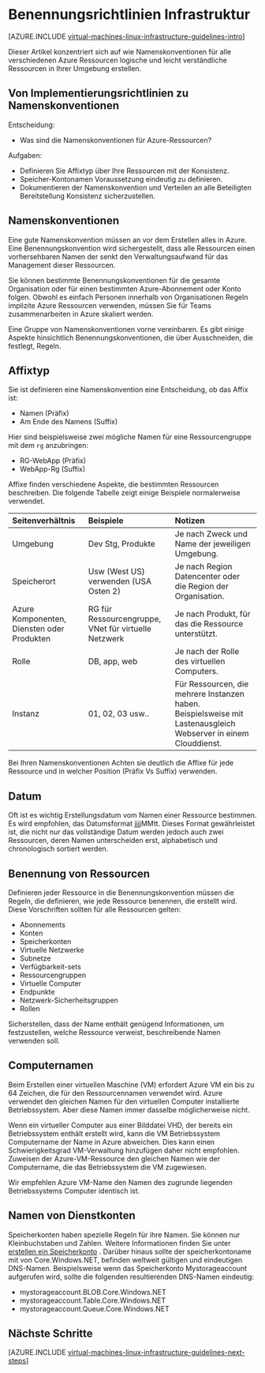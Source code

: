 <properties
    pageTitle="Benennungsrichtlinien Infrastruktur | Microsoft Azure"
    description="Erfahren Sie mehr über wichtigen Entwurf und Implementierung von Richtlinien für die Benennung von Azure-Infrastruktur-Services."
    documentationCenter=""
    services="virtual-machines-linux"
    authors="iainfoulds"
    manager="timlt"
    editor=""
    tags="azure-resource-manager"/>

<tags
    ms.service="virtual-machines-linux"
    ms.workload="infrastructure-services"
    ms.tgt_pltfrm="vm-linux"
    ms.devlang="na"
    ms.topic="article"
    ms.date="09/08/2016"
    ms.author="iainfou"/>

# <a name="infrastructure-naming-guidelines"></a>Benennungsrichtlinien Infrastruktur

[AZURE.INCLUDE [virtual-machines-linux-infrastructure-guidelines-intro](../../includes/virtual-machines-linux-infrastructure-guidelines-intro.md)] 

Dieser Artikel konzentriert sich auf wie Namenskonventionen für alle verschiedenen Azure Ressourcen logische und leicht verständliche Ressourcen in Ihrer Umgebung erstellen.

## <a name="implementation-guidelines-for-naming-conventions"></a>Von Implementierungsrichtlinien zu Namenskonventionen

Entscheidung:

- Was sind die Namenskonventionen für Azure-Ressourcen?

Aufgaben:

- Definieren Sie Affixtyp über Ihre Ressourcen mit der Konsistenz.
- Speicher-Kontonamen Voraussetzung eindeutig zu definieren.
- Dokumentieren der Namenskonvention und Verteilen an alle Beteiligten Bereitstellung Konsistenz sicherzustellen.

## <a name="naming-conventions"></a>Namenskonventionen

Eine gute Namenskonvention müssen an vor dem Erstellen alles in Azure. Eine Benennungskonvention wird sichergestellt, dass alle Ressourcen einen vorhersehbaren Namen der senkt den Verwaltungsaufwand für das Management dieser Ressourcen.

Sie können bestimmte Benennungskonventionen für die gesamte Organisation oder für einen bestimmten Azure-Abonnement oder Konto folgen. Obwohl es einfach Personen innerhalb von Organisationen Regeln implizite Azure Ressourcen verwenden, müssen Sie für Teams zusammenarbeiten in Azure skaliert werden.

Eine Gruppe von Namenskonventionen vorne vereinbaren. Es gibt einige Aspekte hinsichtlich Benennungskonventionen, die über Ausschneiden, die festlegt, Regeln.

## <a name="affixes"></a>Affixtyp

Sie ist definieren eine Namenskonvention eine Entscheidung, ob das Affix ist:

- Namen (Präfix)
- Am Ende des Namens (Suffix)

Hier sind beispielsweise zwei mögliche Namen für eine Ressourcengruppe mit dem `rg` anzubringen:

- RG-WebApp (Präfix)
- WebApp-Rg (Suffix)

Affixe finden verschiedene Aspekte, die bestimmten Ressourcen beschreiben. Die folgende Tabelle zeigt einige Beispiele normalerweise verwendet.

| Seitenverhältnis                               | Beispiele                                                               | Notizen                                                                                                      |
|:-------------------------------------|:-----------------------------------------------------------------------|:-----------------------------------------------------------------------------------------------------------|
| Umgebung                          | Dev Stg, Produkte                                                         | Je nach Zweck und Name der jeweiligen Umgebung.                                                     |
| Speicherort                             | Usw (West US) verwenden (USA Osten 2)                                         | Je nach Region Datencenter oder die Region der Organisation.                               |
| Azure Komponenten, Diensten oder Produkten | RG für Ressourcengruppe, VNet für virtuelle Netzwerk                        | Je nach Produkt, für das die Ressource unterstützt.                                          |
| Rolle                                 | DB, app, web                                                           | Je nach der Rolle des virtuellen Computers.                                                              |
| Instanz                             | 01, 02, 03 usw..                                                       | Für Ressourcen, die mehrere Instanzen haben. Beispielsweise mit Lastenausgleich Webserver in einem Clouddienst. |


Bei Ihren Namenskonventionen Achten sie deutlich die Affixe für jede Ressource und in welcher Position (Präfix Vs Suffix) verwenden.

## <a name="dates"></a>Datum

Oft ist es wichtig Erstellungsdatum vom Namen einer Ressource bestimmen. Es wird empfohlen, das Datumsformat jjjjMMtt. Dieses Format gewährleistet ist, die nicht nur das vollständige Datum werden jedoch auch zwei Ressourcen, deren Namen unterscheiden erst, alphabetisch und chronologisch sortiert werden.

## <a name="naming-resources"></a>Benennung von Ressourcen

Definieren jeder Ressource in die Benennungskonvention müssen die Regeln, die definieren, wie jede Ressource benennen, die erstellt wird. Diese Vorschriften sollten für alle Ressourcen gelten:

- Abonnements
- Konten
- Speicherkonten
- Virtuelle Netzwerke
- Subnetze
- Verfügbarkeit-sets
- Ressourcengruppen
- Virtuelle Computer
- Endpunkte
- Netzwerk-Sicherheitsgruppen
- Rollen

Sicherstellen, dass der Name enthält genügend Informationen, um festzustellen, welche Ressource verweist, beschreibende Namen verwenden soll.

## <a name="computer-names"></a>Computernamen

Beim Erstellen einer virtuellen Maschine (VM) erfordert Azure VM ein bis zu 64 Zeichen, die für den Ressourcennamen verwendet wird. Azure verwendet den gleichen Namen für den virtuellen Computer installierte Betriebssystem. Aber diese Namen immer dasselbe möglicherweise nicht.

Wenn ein virtueller Computer aus einer Bilddatei VHD, der bereits ein Betriebssystem enthält erstellt wird, kann die VM Betriebssystem Computername der Name in Azure abweichen. Dies kann einen Schwierigkeitsgrad VM-Verwaltung hinzufügen daher nicht empfohlen. Zuweisen der Azure-VM-Ressource den gleichen Namen wie der Computername, die das Betriebssystem die VM zugewiesen.

Wir empfehlen Azure VM-Name den Namen des zugrunde liegenden Betriebssystems Computer identisch ist.

## <a name="storage-account-names"></a>Namen von Dienstkonten

Speicherkonten haben spezielle Regeln für ihre Namen. Sie können nur Kleinbuchstaben und Zahlen. Weitere Informationen finden Sie unter [erstellen ein Speicherkonto](../storage/storage-create-storage-account.md#create-a-storage-account) . Darüber hinaus sollte der speicherkontoname mit von Core.Windows.NET, befinden weltweit gültigen und eindeutigen DNS-Namen. Beispielsweise wenn das Speicherkonto Mystorageaccount aufgerufen wird, sollte die folgenden resultierenden DNS-Namen eindeutig:

- mystorageaccount.BLOB.Core.Windows.NET
- mystorageaccount.Table.Core.Windows.NET
- mystorageaccount.Queue.Core.Windows.NET


## <a name="next-steps"></a>Nächste Schritte
[AZURE.INCLUDE [virtual-machines-linux-infrastructure-guidelines-next-steps](../../includes/virtual-machines-linux-infrastructure-guidelines-next-steps.md)] 